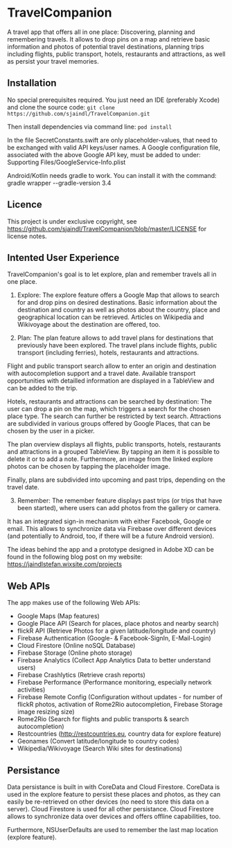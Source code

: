 # TravelCompanion
A travel app that offers all in one place: Discovering, planning and remembering travels. It allows to drop pins on a map and retrieve basic information and photos of potential travel destinations, planning trips including flights, public transport, hotels, restaurants and attractions, as well as persist your travel memories.

## Installation

No special prerequisites required. You just need an IDE (preferably Xcode) and clone the source code:
`git clone https://github.com/sjaindl/TravelCompanion.git`

Then install dependencies via command line:
`pod install`

In the file SecretConstants.swift are only placeholder-values, that need to be exchanged with valid API keys/user names.
A Google configuration file, associated with the above Google API key, must be added to under: Supporting Files/GoogleService-Info.plist

Android/Kotlin needs gradle to work. You can install it with the command:
gradle wrapper --gradle-version 3.4

## Licence

This project is under exclusive copyright, see https://github.com/sjaindl/TravelCompanion/blob/master/LICENSE for license notes.

## Intented User Experience

TravelCompanion's goal is to let explore, plan and remember travels all in one place.

1. Explore:
The explore feature offers a Google Map that allows to search for and drop pins on desired destinations. Basic information about the destination and country as well as photos about the country, place and geographical location can be retrieved. Articles on Wikipedia and Wikivoyage about the destination are offered, too.

2. Plan:
The plan feature allows to add travel plans for destinations that previously have been explored. The travel plans include flights, public transport (including ferries), hotels, restaurants and attractions. 

Flight and public transport search allow to enter an origin and destination with autocompletion support and a travel date. Available transport opportunities with detailled information are displayed in a TableView and can be added to the trip.

Hotels, restaurants and attractions can be searched by destination: The user can drop a pin on the map, which triggers a search for the chosen place type. The search can further be restricted by text search. Attractions are subdivided in various groups offered by Google Places, that can be chosen by the user in a picker.

The plan overview displays all flights, public transports, hotels, restaurants and attractions in a grouped TableView. By tapping an item it is possible to delete it or to add a note. Furthermore, an image from the linked explore photos can be chosen by tapping the placeholder image.

Finally, plans are subdivided into upcoming and past trips, depending on the travel date.

3. Remember:
The remember feature displays past trips (or trips that have been started), where users can add photos from the gallery or camera.

It has an integrated sign-in mechanism with either Facebook, Google or email. This allows to synchronize data via Firebase over different devices (and potentially to Android, too, if there will be a future Android version).

The ideas behind the app and a prototype designed in Adobe XD can be found in the following blog post on my website:
https://jaindlstefan.wixsite.com/projects


## Web APIs

The app makes use of the following Web APIs:

- Google Maps (Map features)
- Google Place API (Search for places, place photos and nearby search)
- flickR API (Retrieve Photos for a given latitude/longitude and country)
- Firebase Authentication (Google- & Facebook-SignIn, E-Mail-Login)
- Cloud Firestore (Online noSQL Database)
- Firebase Storage (Online photo storage)
- Firebase Analytics (Collect App Analytics Data to better understand users)
- Firebase Crashlytics (Retrieve crash reports)
- Firebase Performance (Performance monitoring, especially network activities)
- Firebase Remote Config (Configuration without updates - for number of flickR photos, activation of Rome2Rio autocompletion, Firebase Storage image resizing size)
- Rome2Rio (Search for flights and public transports & search autocompletion)
- Restcountries (http://restcountries.eu, country data for explore feature)
- Geonames (Convert latitude/longitude to country codes)
- Wikipedia/Wikivoyage (Search Wiki sites for destinations)

## Persistance

Data persistance is built in with CoreData and Cloud Firestore. CoreData is used in the explore feature to persist these places and photos, as they can easily be re-retrieved on other devices (no need to store this data on a server). Cloud Firestore is used for all other persistance. Cloud Firestore allows to synchronize data over devices and offers offline capabilities, too. 

Furthermore, NSUserDefaults are used to remember the last map location (explore feature).
